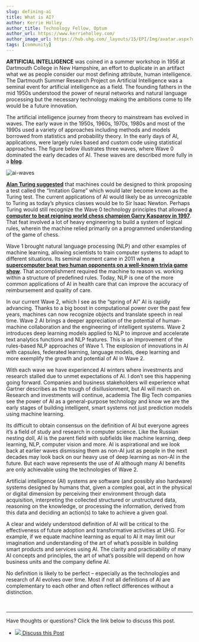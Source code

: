 ```yaml
---
slug: defining-ai
title: What is AI?
author: Kerrie Holley
author_title: Technology Fellow, Optum
author_url: https://www.kerrieholley.com/
author_image_url: https://hub.uhg.com/_layouts/15/EPI/Img/avatar.aspx?useCaching=false&h=144&w=144&auri=people/420089/avatar?a=247302
tags: [community]
---
```


**ARTIFICIAL INTELLIGENCE** was coined in a summer workshop in 1956 at Dartmouth College in New Hampshire, an effort to duplicate in an artifact what we as people consider our most defining attribute, human intelligence.  The Dartmouth Summer Research Project on Artificial Intelligence was a seminal event for artificial intelligence as a field.  The founding fathers in the mid 1950s understood the power of neural networks and natural language processing but the necessary technology making the ambitions come to life would be a future innovation.

The artificial intelligence journey from theory to mainstream has evolved in waves.  The early wave in the 1950s, 1960s, 1970s, 1980s and most of the 1990s used a variety of approaches including methods and models borrowed from statistics and probability theory.  In the early days of AI, applications, were largely rules based and custom code using statistical approaches.  The figure below illustrates three waves, where Wave 0 dominated the early decades of AI.  These waves are described more fully in a [**blog**](https://www.kerrieholley.com/blog/waves-of-ai).  

<!--truncate-->

![ai-waves](/img/waves-of-ai.png)

[**Alan Turing suggested**](http://www.psych.utoronto.ca/users/reingold/courses/ai/turing.html) that machines could be designed to think proposing a test called the “Imitation Game” which would later become known as the Turing test.  The current applications of AI would likely be as unrecognizable to Turing as today’s physics classes would be to Sir Isaac Newton.  Perhaps Turing would still recognize the Wave 0 technology principles that allowed [**a computer to beat reigning world chess champion Garry Kasparov in 1997**](https://www.history.com/this-day-in-history/deep-blue-beats-kasparov-at-chess). That feat involved a lot of heavy engineering to build a system of logical rules, wherein the machine relied primarily on a programmed understanding of the game of chess.

Wave 1 brought natural language processing (NLP) and other examples of machine learning, allowing scientists to train computer systems to adapt to different situations. Its seminal moment came in 2011 when [**a supercomputer beat two human opponents on a well-known trivia game show**](https://www.techrepublic.com/article/ibm-watson-the-inside-story-of-how-the-jeopardy-winning-supercomputer-was-born-and-what-it-wants-to-do-next/). That accomplishment required the machine to reason vs. working within a structure of predefined rules. Today, NLP is one of the more common applications of AI in health care that can improve the accuracy of reimbursement and quality of care.

In our current Wave 2, which I see as the “spring of AI” AI is rapidly advancing. Thanks to a big boost in computational power over the past few years, machines can now recognize objects and translate speech in real time. Wave 2 AI brings a deeper appreciation of the potential of human-machine collaboration and the engineering of intelligent systems.  Wave 2 introduces deep learning models applied to NLP to improve and accelerate text analytics functions and NLP features.  This is an improvement of the rules-based NLP approaches of Wave 1.  The explosion of innovations in AI with capsules, federated learning, language models, deep learning and more exemplify the growth and potential of AI in Wave 2.

With each wave we have experienced AI winters where investments and research stalled due to unmet expectations of AI. I don’t see this happening going forward.  Companies and business stakeholders will experience what Gartner describes as the trough of disillusionment, but AI will march on.  Research and investments will continue, academia The Big Tech companies see the power of AI as a general-purpose technology and know we are the early stages of building intelligent, smart systems not just prediction models using machine learning.

Its difficult to obtain consensus on the definition of AI but everyone agrees it’s a field of study and research in computer science.  Like the Russian nesting doll, AI is the parent field with subfields like machine learning, deep learning, NLP, computer vision and more.  AI is aspirational and we look back at earlier waves dismissing them as non-AI just as people in the next decades may look back on our heavy use of deep learning as non-AI in the future.  But each wave represents the use of AI although many AI benefits are only achievable using the technologies of Wave 2.

Artificial intelligence (AI) systems are software (and possibly also hardware) systems designed by humans that, given a complex goal, act in the physical or digital dimension by perceiving their environment through data acquisition, interpreting the collected structured or unstructured data, reasoning on the knowledge, or processing the information, derived from this data and deciding an action(s) to take to achieve a given goal.  

A clear and widely understood definition of AI will be critical to the effectiveness of future adoption and transformative activities at UHG.  For example, if we equate machine learning as equal to AI it may limit our imagination and understanding of the art of what’s possible in building smart products and services using AI.  The clarity and practicability of many AI concepts and principles, the art of what’s possible will depend on how business units and the company define AI.  

No definition is likely to be perfect – especially as the technologies and research of AI evolves over time.  Most if not all definitions of AI are complementary to each other and often reflect differences without a distinction.  

<br/>

<hr/>

Have thoughts or questions? Click the link below to discuss this post.

<ul class="contact-list">
  <li>
      <a href="https://teams.microsoft.com/l/message/19:be693c0dc0eb41719f07432a5fcf6cf6@thread.tacv2/1605804995854?tenantId=db05faca-c82a-4b9d-b9c5-0f64b6755421&groupId=a886ded2-d2cb-437c-acbf-e9d200fd8480&parentMessageId=1605804995854&teamName=AI%20Community&channelName=Blog&createdTime=1605804995854" target="_blank">
        <span class='icon-wrap'>
            <img src="/img/Microsoft_Teams.png" class="contact-icon"/>
        </span>
        Discuss this Post
      </a>
  </li>
</ul>


